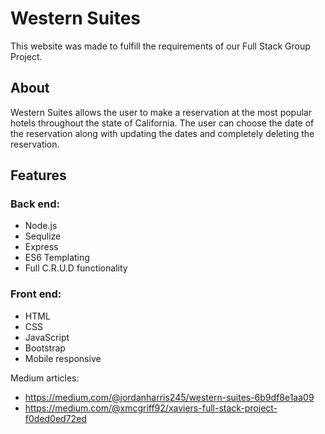 
# Western Suites

This website was made to fulfill the requirements of our Full Stack Group Project.

## About

Western Suites allows the user to make a reservation at the most popular hotels throughout the state of California. The user can choose the date of the reservation along with updating the dates and completely deleting the reservation.





## Features 

### Back end:

- Node.js
- Sequlize
- Express
- ES6 Templating
- Full C.R.U.D functionality

### Front end:
- HTML
- CSS
- JavaScript
- Bootstrap
- Mobile responsive


Medium articles:  
- https://medium.com/@jordanharris245/western-suites-6b9df8e1aa09
- https://medium.com/@xmcgriff92/xaviers-full-stack-project-f0ded0ed72ed
